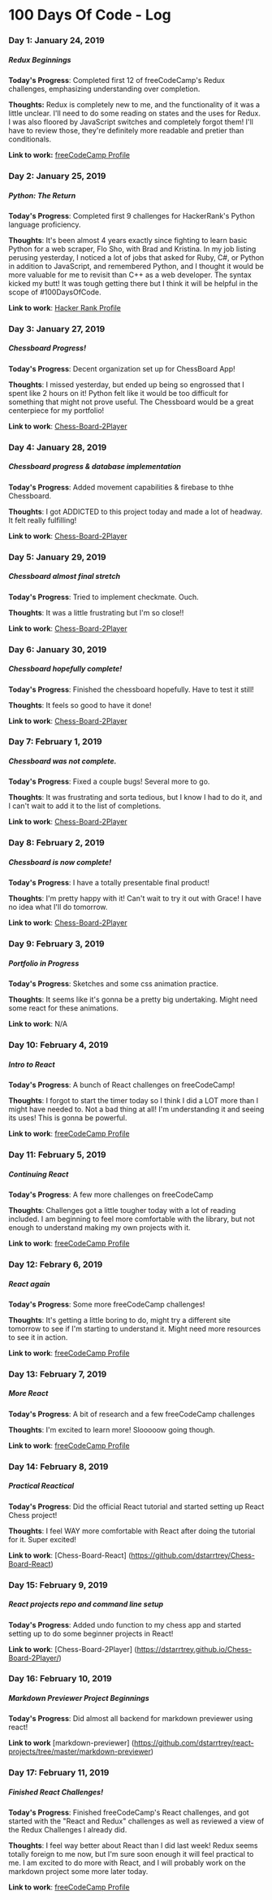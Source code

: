 # 100 Days Of Code - Log

### Day 1: January 24, 2019
##### Redux Beginnings

**Today's Progress**: Completed first 12 of freeCodeCamp's Redux challenges, emphasizing understanding over completion.

**Thoughts:** Redux is completely new to me, and the functionality of it was a little unclear. I'll need to do some reading on states and the uses for Redux. I was also floored by JavaScript switches and completely forgot them! I'll have to review those, they're definitely more readable and pretier than conditionals.

**Link to work:** [freeCodeCamp Profile](https://www.freecodecamp.org/dstarrtrey)

### Day 2: January 25, 2019
##### Python: The Return

**Today's Progress**: Completed first 9 challenges for HackerRank's Python language proficiency. 

**Thoughts**: It's been almost 4 years exactly since fighting to learn basic Python for a web scraper, Flo Sho, with Brad and Kristina. In my job listing perusing yesterday, I noticed a lot of jobs that asked for Ruby, C#, or Python in addition to JavaScript, and remembered Python, and I thought it would be more valuable for me to revisit than C++ as a web developer. The syntax kicked my butt! It was tough getting there but I think it will be helpful in the scope of #100DaysOfCode.

**Link to work**: [Hacker Rank Profile](https://www.hackerrank.com/dstarrtrey)

### Day 3: January 27, 2019
##### Chessboard Progress!

**Today's Progress**: Decent organization set up for ChessBoard App!

**Thoughts**: I missed yesterday, but ended up being so engrossed that I spent like 2 hours on it! Python felt like it would be too difficult for something that might not prove useful. The Chessboard would be a great centerpiece for my portfolio!

**Link to work**: [Chess-Board-2Player](https://dstarrtrey.github.io/Chess-Board-2Player/)

### Day 4: January 28, 2019
##### Chessboard progress & database implementation

**Today's Progress**: Added movement capabilities & firebase to thhe Chessboard.

**Thoughts**: I got ADDICTED to this project today and made a lot of headway. It felt really fulfilling!

**Link to work**: [Chess-Board-2Player](https://dstarrtrey.github.io/Chess-Board-2Player/)

### Day 5: January 29, 2019
##### Chessboard almost final stretch

**Today's Progress**: Tried to implement checkmate. Ouch.

**Thoughts**: It was a little frustrating but I'm so close!!

**Link to work**: [Chess-Board-2Player](https://dstarrtrey.github.io/Chess-Board-2Player/)

### Day 6: January 30, 2019
##### Chessboard hopefully complete!

**Today's Progress**: Finished the chessboard hopefully. Have to test it still!

**Thoughts**: It feels so good to have it done!

**Link to work**: [Chess-Board-2Player](https://dstarrtrey.github.io/Chess-Board-2Player/)

### Day 7: February 1, 2019
##### Chessboard was not complete.

**Today's Progress**: Fixed a couple bugs! Several more to go.

**Thoughts**: It was frustrating and sorta tedious, but I know I had to do it, and I can't wait to add it to the list of completions.

**Link to work**: [Chess-Board-2Player](https://dstarrtrey.github.io/Chess-Board-2Player/)

### Day 8: February 2, 2019
##### Chessboard is now complete!

**Today's Progress**: I have a totally presentable final product!

**Thoughts**: I'm pretty happy with it! Can't wait to try it out with Grace! I have no idea what I'll do tomorrow. 

**Link to work**: [Chess-Board-2Player](https://dstarrtrey.github.io/Chess-Board-2Player/)

### Day 9: February 3, 2019
##### Portfolio in Progress

**Today's Progress**: Sketches and some css animation practice.

**Thoughts**: It seems like it's gonna be a pretty big undertaking. Might need some react for these animations.

**Link to work**: N/A

### Day 10: February 4, 2019
##### Intro to React

**Today's Progress**: A bunch of React challenges on freeCodeCamp!

**Thoughts**: I forgot to start the timer today so I think I did a LOT more than I might have needed to. Not a bad thing at all! I'm understanding it and seeing its uses! This is gonna be powerful.

**Link to work**: [freeCodeCamp Profile](https://www.freecodecamp.org/dstarrtrey)

### Day 11: February 5, 2019
##### Continuing React

**Today's Progress**: A few more challenges on freeCodeCamp

**Thoughts**: Challenges got a little tougher today with a lot of reading included. I am beginning to feel more comfortable with the library, but not enough to understand making my own projects with it. 

**Link to work**: [freeCodeCamp Profile](https://www.freecodecamp.org/dstarrtrey)

### Day 12: Febrary 6, 2019
##### React again

**Today's Progress**: Some more freeCodeCamp challenges!

**Thoughts**: It's getting a little boring to do, might try a different site tomorrow to see if I'm starting to understand it. Might need more resources to see it in action.

**Link to work**: [freeCodeCamp Profile](https://www.freecodecamp.org/dstarrtrey)

### Day 13: February 7, 2019
##### More React

**Today's Progress**: A bit of research and a few freeCodeCamp challenges

**Thoughts**: I'm excited to learn more! Slooooow going though.

**Link to work**: [freeCodeCamp Profile](https://www.freecodecamp.org/dstarrtrey)

### Day 14: February 8, 2019
##### Practical Reactical

**Today's Progress**: Did the official React tutorial and started setting up React Chess project!

**Thoughts**: I feel WAY more comfortable with React after doing the tutorial for it. Super excited!

**Link to work**: [Chess-Board-React] (https://github.com/dstarrtrey/Chess-Board-React)

### Day 15: February 9, 2019
##### React projects repo and command line setup

**Today's Progress**: Added undo function to my chess app and started setting up to do some beginner projects in React!

**Link to work**: [Chess-Board-2Player] (https://dstarrtrey.github.io/Chess-Board-2Player/)

### Day 16: February 10, 2019
##### Markdown Previewer Project Beginnings

**Today's Progress**: Did almost all backend for markdown previewer using react!

**Link to work** [markdown-previewer] (https://github.com/dstarrtrey/react-projects/tree/master/markdown-previewer)

### Day 17: February 11, 2019
##### Finished React Challenges!

**Today's Progress**: Finished freeCodeCamp's React challenges, and got started with the "React and Redux" challenges as well as reviewed a view of the Redux Challenges I already did.

**Thoughts**: I feel way better about React than I did last week! Redux seems totally foreign to me now, but I'm sure soon enough it will feel practical to me. I am excited to do more with React, and I will probably work on the markdown project some more later today.

**Link to work**: [freeCodeCamp Profile](https://www.freecodecamp.org/dstarrtrey)
